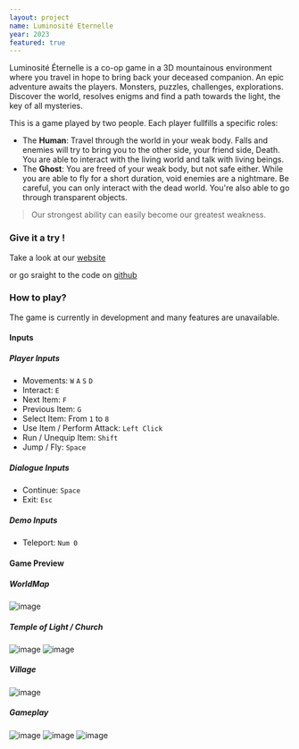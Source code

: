 ```yaml
---
layout: project
name: Luminosité Eternelle
year: 2023
featured: true
---
```


Luminosité Éternelle is a co-op game in a 3D mountainous environment where you travel in hope to bring back your deceased companion.
An epic adventure awaits the players. Monsters, puzzles, challenges, explorations. Discover the world, resolves enigms and find a path towards the light, the key of all mysteries.

This is a game played by two people. Each player fullfills a specific roles:
- The **Human**: Travel through the world in your weak body. Falls and enemies will try to bring you to the other side, your friend side, Death. You are able to interact with the living world and talk with living beings.
- The **Ghost**: You are freed of your weak body, but not safe either. While you are able to fly for a short duration, void enemies are a nightmare. Be careful, you can only interact with the dead world. You're also able to go through transparent objects.

> Our strongest ability can easily become our greatest weakness.


### Give it a try !

Take a look at our [website](https://matthieuporte.github.io/Luminosite-Eternelle-web/src/)

or go sraight to the code on [github](https://github.com/Taliayaya/Luminosite-Eternelle-public)


### How to play?

The game is currently in development and many features are unavailable.

#### Inputs

##### Player Inputs

- Movements: `W` `A` `S` `D`
- Interact: `E`
- Next Item: `F`
- Previous Item: `G`
- Select Item: From `1` to `8`
- Use Item / Perform Attack: `Left Click`
- Run / Unequip Item: `Shift`
- Jump / Fly: `Space`

##### Dialogue Inputs

- Continue: `Space`
- Exit: `Esc`

##### Demo Inputs

- Teleport: `Num 0`



#### Game Preview

##### WorldMap
![image](https://user-images.githubusercontent.com/84530101/222985687-abd4e54e-160d-41e9-ba0d-65d6a30f5a7b.png)

##### Temple of Light / Church
![image](https://user-images.githubusercontent.com/84530101/222985700-194fcdc0-3cdb-4d15-bdae-bc09e193fda8.png)
![image](https://user-images.githubusercontent.com/84530101/222985704-fd86c7ec-bf6d-4388-801e-9fbc90bdc787.png)

##### Village

![image](https://user-images.githubusercontent.com/84530101/222985709-d1220ee2-792b-4cef-9562-2253c6eefba3.png)

##### Gameplay

![image](https://user-images.githubusercontent.com/84530101/222986228-c222c125-cdb4-40a1-979b-ca2141facf17.png)
![image](https://user-images.githubusercontent.com/84530101/222986339-6fad6ae6-740c-4c4d-94d8-9b9d6772aa61.png)
![image](https://user-images.githubusercontent.com/84530101/222987809-1a3b784e-1d9c-473f-a250-63588fc624de.png)